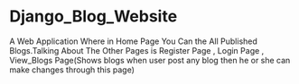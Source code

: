 # Django_Blog_Website
A Web Application Where in Home Page You Can the All Published Blogs.Talking About The Other Pages is Register Page , Login Page , View_Blogs Page(Shows blogs when user post any blog then he or she can make changes through this page)   
